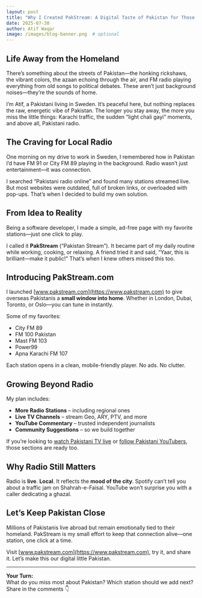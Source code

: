 ```yaml
---
layout: post
title: "Why I Created PakStream: A Digital Taste of Pakistan for Those Living Abroad"
date: 2025-07-30
author: Atif Waqar
image: /images/blog-banner.png  # optional
---
```


## Life Away from the Homeland

There’s something about the streets of Pakistan—the honking rickshaws, the vibrant colors, the azaan echoing through the air, and FM radio playing everything from old songs to political debates. These aren’t just background noises—they’re the sounds of home.

I’m Atif, a Pakistani living in Sweden. It’s peaceful here, but nothing replaces the raw, energetic vibe of Pakistan. The longer you stay away, the more you miss the little things: Karachi traffic, the sudden “light chali gayi” moments, and above all, Pakistani radio.

## The Craving for Local Radio

One morning on my drive to work in Sweden, I remembered how in Pakistan I’d have FM 91 or City FM 89 playing in the background. Radio wasn’t just entertainment—it was connection.

I searched “Pakistani radio online” and found many stations streamed live. But most websites were outdated, full of broken links, or overloaded with pop-ups. That’s when I decided to build my own solution.

## From Idea to Reality

Being a software developer, I made a simple, ad-free page with my favorite stations—just one click to play.

I called it **PakStream** (“Pakistan Stream”). It became part of my daily routine while working, cooking, or relaxing. A friend tried it and said, “Yaar, this is brilliant—make it public!” That’s when I knew others missed this too.

## Introducing PakStream.com

I launched [www.pakstream.com](https://www.pakstream.com) to give overseas Pakistanis a **small window into home**. Whether in London, Dubai, Toronto, or Oslo—you can tune in instantly.

Some of my favorites:

- City FM 89  
- FM 100 Pakistan  
- Mast FM 103  
- Power99  
- Apna Karachi FM 107  

Each station opens in a clean, mobile-friendly player. No ads. No clutter.

## Growing Beyond Radio

My plan includes:

- **More Radio Stations** – including regional ones  
- **Live TV Channels** – stream Geo, ARY, PTV, and more  
- **YouTube Commentary** – trusted independent journalists  
- **Community Suggestions** – so we build together

If you’re looking to [watch Pakistani TV live](/livetv.html) or [follow Pakistani YouTubers](/blog/2025/07/31/youtubers-for-news.html), those sections are ready too.

## Why Radio Still Matters

Radio is **live**. **Local**. It reflects the **mood of the city**. Spotify can’t tell you about a traffic jam on Shahrah-e-Faisal. YouTube won’t surprise you with a caller dedicating a ghazal.

## Let’s Keep Pakistan Close

Millions of Pakistanis live abroad but remain emotionally tied to their homeland. PakStream is my small effort to keep that connection alive—one station, one click at a time.

Visit [www.pakstream.com](https://www.pakstream.com), try it, and share it. Let’s make this our digital little Pakistan.

---

**Your Turn:**  
What do you miss most about Pakistan? Which station should we add next? Share in the comments 👇
